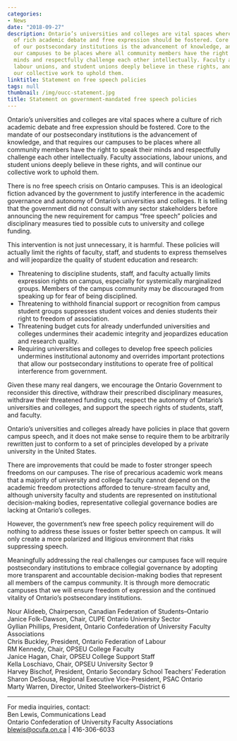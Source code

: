```yaml
---
categories:
- News
date: "2018-09-27"
description: Ontario’s universities and colleges are vital spaces where a culture
  of rich academic debate and free expression should be fostered. Core to the mandate
  of our postsecondary institutions is the advancement of knowledge, and that requires
  our campuses to be places where all community members have the right to speak their
  minds and respectfully challenge each other intellectually. Faculty associations,
  labour unions, and student unions deeply believe in these rights, and will continue
  our collective work to uphold them.
linktitle: Statement on free speech policies
tags: null
thumbnail: /img/oucc-statement.jpg
title: Statement on government-mandated free speech policies
---
```




Ontario’s universities and colleges are vital spaces where a culture of rich academic debate and free expression should be fostered. Core to the mandate of our postsecondary institutions is the advancement of knowledge, and that requires our campuses to be places where all community members have the right to speak their minds and respectfully challenge each other intellectually. Faculty associations, labour unions, and student unions deeply believe in these rights, and will continue our collective work to uphold them.

There is no free speech crisis on Ontario campuses. This is an ideological fiction advanced by the government to justify interference in the academic governance and autonomy of Ontario’s universities and colleges. It is telling that the government did not consult with any sector stakeholders before announcing the new requirement for campus “free speech” policies and disciplinary measures tied to possible cuts to university and college funding.

This intervention is not just unnecessary, it is harmful. These policies will actually limit the rights of faculty, staff, and students to express themselves and will jeopardize the quality of student education and research:

- Threatening to discipline students, staff, and faculty actually limits expression rights on campus, especially for systemically marginalized groups. Members of the campus community may be discouraged from speaking up for fear of being disciplined.
- Threatening to withhold financial support or recognition from campus student groups suppresses student voices and denies students their right to freedom of association.
- Threatening budget cuts for already underfunded universities and colleges undermines their academic integrity and jeopardizes education and research quality.
- Requiring universities and colleges to develop free speech policies undermines institutional autonomy and overrides important protections that allow our postsecondary institutions to operate free of political interference from government.

Given these many real dangers, we encourage the Ontario Government to reconsider this directive, withdraw their prescribed disciplinary measures, withdraw their threatened funding cuts, respect the autonomy of Ontario’s universities and colleges, and support the speech rights of students, staff, and faculty.

Ontario’s universities and colleges already have policies in place that govern campus speech, and it does not make sense to require them to be arbitrarily rewritten just to conform to a set of principles developed by a private university in the United States.

There are improvements that could be made to foster stronger speech freedoms on our campuses. The rise of precarious academic work means that a majority of university and college faculty cannot depend on the academic freedom protections afforded to tenure-stream faculty and, although university faculty and students are represented on institutional decision-making bodies, representative collegial governance bodies are lacking at Ontario’s colleges.

However, the government’s new free speech policy requirement will do nothing to address these issues or foster better speech on campus. It will only create a more polarized and litigious environment that risks suppressing speech.

Meaningfully addressing the real challenges our campuses face will require postsecondary institutions to embrace collegial governance by adopting more transparent and accountable decision-making bodies that represent all members of the campus community. It is through more democratic campuses that we will ensure freedom of expression and the continued vitality of Ontario’s postsecondary institutions.

 

Nour Alideeb, Chairperson, Canadian Federation of Students–Ontario  
Janice Folk-Dawson, Chair, CUPE Ontario University Sector  
Gyllian Phillips, President, Ontario Confederation of University Faculty Associations  
Chris Buckley, President, Ontario Federation of Labour  
RM Kennedy, Chair, OPSEU College Faculty  
Janice Hagan, Chair, OPSEU College Support Staff  
Kella Loschiavo, Chair, OPSEU University Sector 9  
Harvey Bischof, President, Ontario Secondary School Teachers’ Federation  
Sharon DeSousa, Regional Executive Vice-President, PSAC Ontario  
Marty Warren, Director, United Steelworkers–District 6

---

For media inquiries, contact:  
Ben Lewis, Communications Lead  
Ontario Confederation of University Faculty Associations  
blewis@ocufa.on.ca | 416-306-6033
